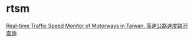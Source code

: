 # rtsm
[Real-time Traffic Speed Monitor of Motorways in Taiwan, 高速公路速度路況查詢](https://royvbtw.github.io/rtsm/rtsm.html)
